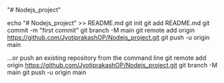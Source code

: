 "# Nodejs_project" 

echo "# Nodejs_project" >> README.md
git init
git add README.md
git commit -m "first commit"
git branch -M main
git remote add origin https://github.com/JyotiprakashOP/Nodejs_project.git
git push -u origin main


…or push an existing repository from the command line
git remote add origin https://github.com/JyotiprakashOP/Nodejs_project.git
git branch -M main
git push -u origin main